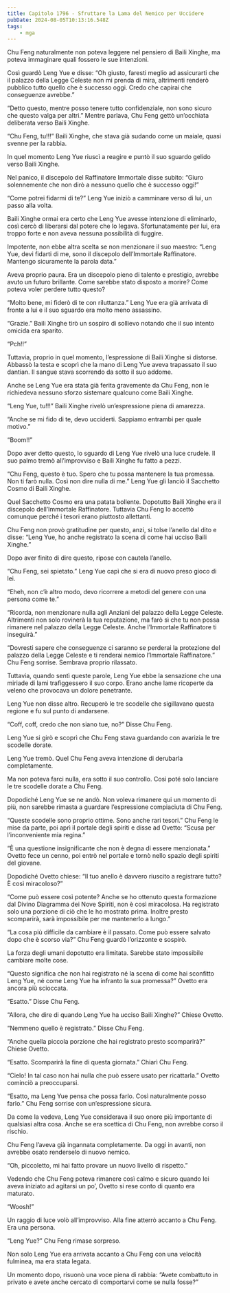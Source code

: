 ```yaml
---
title: Capitolo 1796 - Sfruttare la Lama del Nemico per Uccidere
pubDate: 2024-08-05T10:13:16.548Z
tags:
    - mga
---
```



Chu Feng naturalmente non poteva leggere nel pensiero di Baili Xinghe, ma poteva immaginare quali fossero le sue intenzioni.


Così guardò Leng Yue e disse: “Oh giusto, faresti meglio ad assicurarti che il palazzo della Legge Celeste non mi prenda di mira, altrimenti renderò pubblico tutto quello che è successo oggi. Credo che capirai che conseguenze avrebbe.”


“Detto questo, mentre posso tenere tutto confidenziale, non sono sicuro che questo valga per altri.” Mentre parlava, Chu Feng gettò un’occhiata deliberata verso Baili Xinghe.

“Chu Feng, tu!!!” Baili Xinghe, che stava già sudando come un maiale, quasi svenne per la rabbia.


In quel momento Leng Yue riuscì a reagire e puntò il suo sguardo gelido verso Baili Xinghe.


Nel panico, il discepolo del Raffinatore Immortale disse subito: “Giuro solennemente che non dirò a nessuno quello che è successo oggi!”

“Come potrei fidarmi di te?” Leng Yue iniziò a camminare verso di lui, un passo alla volta.


Baili Xinghe ormai era certo che Leng Yue avesse intenzione di eliminarlo, così cercò di liberarsi dal potere che lo legava. Sfortunatamente per lui, era troppo forte e non aveva nessuna possibilità di fuggire.


Impotente, non ebbe altra scelta se non menzionare il suo maestro: “Leng Yue, devi fidarti di me, sono il discepolo dell’Immortale Raffinatore. Mantengo sicuramente la parola data.”


Aveva proprio paura. Era un discepolo pieno di talento e prestigio, avrebbe avuto un futuro brillante. Come sarebbe stato disposto a morire? Come poteva voler perdere tutto questo?


“Molto bene, mi fiderò di te con riluttanza.” Leng Yue era già arrivata di fronte a lui e il suo sguardo era molto meno assassino.

“Grazie.” Baili Xinghe tirò un sospiro di sollievo notando che il suo intento omicida era sparito.


“Pch!!”


Tuttavia, proprio in quel momento, l’espressione di Baili Xinghe si distorse. Abbassò la testa e scoprì che la mano di Leng Yue aveva trapassato il suo dantian. Il sangue stava scorrendo da sotto il suo addome.


Anche se Leng Yue era stata già ferita gravemente da Chu Feng, non le richiedeva nessuno sforzo sistemare qualcuno come Baili Xinghe.


“Leng Yue, tu!!!” Baili Xinghe rivelò un’espressione piena di amarezza.

“Anche se mi fido di te, devo ucciderti. Sappiamo entrambi per quale motivo.”


“Boom!!”


Dopo aver detto questo, lo sguardo di Leng Yue rivelò una luce crudele. Il suo palmo tremò all’improvviso e Baili Xinghe fu fatto a pezzi.


“Chu Feng, questo è tuo. Spero che tu possa mantenere la tua promessa. Non ti farò nulla. Così non dire nulla di me.” Leng Yue gli lanciò il Sacchetto Cosmo di Baili Xinghe.


Quel Sacchetto Cosmo era una patata bollente. Dopotutto Baili Xinghe era il discepolo dell’Immortale Raffinatore. Tuttavia Chu Feng lo accettò comunque perché i tesori erano piuttosto allettanti.


Chu Feng non provò gratitudine per questo, anzi, si tolse l’anello dal dito e disse: “Leng Yue, ho anche registrato la scena di come hai ucciso Baili Xinghe.”


Dopo aver finito di dire questo, ripose con cautela l’anello.

“Chu Feng, sei spietato.” Leng Yue capì che si era di nuovo preso gioco di lei.


“Eheh, non c’è altro modo, devo ricorrere a metodi del genere con una persona come te.”

“Ricorda, non menzionare nulla agli Anziani del palazzo della Legge Celeste. Altrimenti non solo rovinerà la tua reputazione, ma farò sì che tu non possa rimanere nel palazzo della Legge Celeste. Anche l’Immortale Raffinatore ti inseguirà.”

“Dovresti sapere che conseguenze ci saranno se perderai la protezione del palazzo della Legge Celeste e ti renderai nemico l’Immortale Raffinatore.” Chu Feng sorrise. Sembrava proprio rilassato.


Tuttavia, quando sentì queste parole, Leng Yue ebbe la sensazione che una miriade di lami trafiggessero il suo corpo. Erano anche lame ricoperte da veleno che provocava un dolore penetrante.


Leng Yue non disse altro. Recuperò le tre scodelle che sigillavano questa regione e fu sul punto di andarsene.

“Coff, coff, credo che non siano tue, no?” Disse Chu Feng.


Leng Yue si girò e scoprì che Chu Feng stava guardando con avarizia le tre scodelle dorate.


Leng Yue tremò. Quel Chu Feng aveva intenzione di derubarla completamente.


Ma non poteva farci nulla, era sotto il suo controllo. Così poté solo lanciare le tre scodelle dorate a Chu Feng.


Dopodiché Leng Yue se ne andò. Non voleva rimanere qui un momento di più, non sarebbe rimasta a guardare l’espressione compiaciuta di Chu Feng.


“Queste scodelle sono proprio ottime. Sono anche rari tesori.” Chu Feng le mise da parte, poi aprì il portale degli spiriti e disse ad Ovetto: “Scusa per l’inconveniente mia regina.”

“È una questione insignificante che non è degna di essere menzionata.” Ovetto fece un cenno, poi entrò nel portale e tornò nello spazio degli spiriti del giovane.


Dopodiché Ovetto chiese: “Il tuo anello è davvero riuscito a registrare tutto? È così miracoloso?”

“Come può essere così potente? Anche se ho ottenuto questa formazione dal Divino Diagramma dei Nove Spiriti, non è così miracolosa. Ha registrato solo una porzione di ciò che le ho mostrato prima. Inoltre presto scomparirà, sarà impossibile per me mantenerlo a lungo.”


“La cosa più difficile da cambiare è il passato. Come può essere salvato dopo che è scorso via?” Chu Feng guardò l’orizzonte e sospirò.


La forza degli umani dopotutto era limitata. Sarebbe stato impossibile cambiare molte cose.


“Questo significa che non hai registrato né la scena di come hai sconfitto Leng Yue, né come Leng Yue ha infranto la sua promessa?” Ovetto era ancora più scioccata.

“Esatto.” Disse Chu Feng.


“Allora, che dire di quando Leng Yue ha ucciso Baili Xinghe?” Chiese Ovetto.


“Nemmeno quello è registrato.” Disse Chu Feng.

“Anche quella piccola porzione che hai registrato presto scomparirà?” Chiese Ovetto.

“Esatto. Scomparirà la fine di questa giornata.” Chiarì Chu Feng.


“Cielo! In tal caso non hai nulla che può essere usato per ricattarla.” Ovetto cominciò a preoccuparsi.

“Esatto, ma Leng Yue pensa che possa farlo. Così naturalmente posso farlo.” Chu Feng sorrise con un’espressione sicura.


Da come la vedeva, Leng Yue considerava il suo onore più importante di qualsiasi altra cosa. Anche se era scettica di Chu Feng, non avrebbe corso il rischio.


Chu Feng l’aveva già ingannata completamente. Da oggi in avanti, non avrebbe osato renderselo di nuovo nemico.

“Oh, piccoletto, mi hai fatto provare un nuovo livello di rispetto.”


Vedendo che Chu Feng poteva rimanere così calmo e sicuro quando lei aveva iniziato ad agitarsi un po’, Ovetto si rese conto di quanto era maturato.

“Woosh!”


Un raggio di luce volò all’improvviso. Alla fine atterrò accanto a Chu Feng. Era una persona.

“Leng Yue?” Chu Feng rimase sorpreso.


Non solo Leng Yue era arrivata accanto a Chu Feng con una velocità fulminea, ma era stata legata.


Un momento dopo, risuonò una voce piena di rabbia: “Avete combattuto in privato e avete anche cercato di comportarvi come se nulla fosse?”





